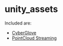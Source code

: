 # unity_assets

Included are:

- [CyberGlove](https://github.com/inmo-jang/unity_assets/tree/master/CyberGrasp)
- [PointCloud Streaming](https://github.com/inmo-jang/unity_assets/blob/master/PointCloudStreaming/readme.md)

